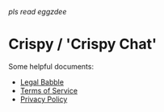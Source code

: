 *pls read eggzdee*

# Crispy / 'Crispy Chat'

Some helpful documents:
- [Legal Babble](https://github.com/Common-Codes/crispy/tree/main/legal)
- [Terms of Service]()
- [Privacy Policy]()
